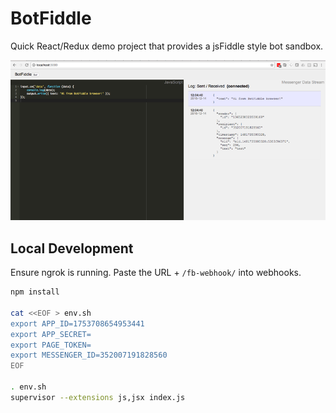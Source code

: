 # BotFiddle

Quick React/Redux demo project that provides a jsFiddle style bot sandbox.

![](docs/botfiddle-screenshot.png)

## Local Development

Ensure ngrok is running. Paste the URL + `/fb-webhook/` into webhooks.

```sh
npm install

cat <<EOF > env.sh
export APP_ID=1753708654953441
export APP_SECRET=
export PAGE_TOKEN=
export MESSENGER_ID=352007191828560
EOF

. env.sh
supervisor --extensions js,jsx index.js
```

